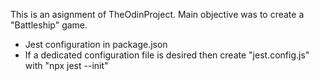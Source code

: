 This is an asignment of TheOdinProject. Main objective was to create a "Battleship" game.

- Jest configuration in package.json
- If a dedicated configuration file is desired then create "jest.config.js" with "npx jest --init"